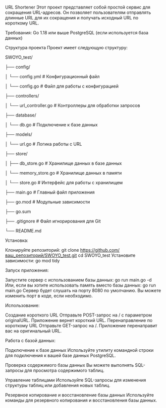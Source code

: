 URL Shortener 
Этот проект представляет собой простой сервис для сокращения URL-адресов. Он позволяет пользователям отправлять длинные URL для их сокращения и получать исходный URL по короткому URL.

Требования:
Go 1.18 или выше
PostgreSQL (если используется база данных)


Структура проекта
Проект имеет следующую структуру:

SWOYO_test/

├── config/

│   └── config.yml       # Конфигурационный файл

│   └── config.go        # Файл для работы с конфигурацией

├── controllers/

│   └── url_controller.go # Контроллеры для обработки запросов

├── database/

│   └── db.go            # Подключение к базе данных

├── models/

│   └── url.go           # Логика работы с URL

├── store/

│   ├── db_store.go      # Хранилище данных в базе данных

│   └── memory_store.go  # Хранилище данных в памяти

│   └── store.go         # Интерфейс для работы с хранилищем

├── main.go              # Главный файл приложения

├── go.mod               # Модульные зависимости

├── go.sum  

├── .gitignore           # Файл игнорирования для Git

└── README.md            


Установка:

Клонируйте репозиторий:
git clone https://github.com/ваш_репозиторий/SWOYO_test.git
cd SWOYO_test
Установите зависимости:
go mod tidy


Запуск приложения:

Запустите сервер с использованием базы данных:
go run main.go -d
Или, если вы хотите использовать память вместо базы данных:
go run main.go
Сервер будет слушать на порту 8080 по умолчанию. Вы можете изменить порт в коде, если необходимо.


Использование:

Создание короткого URL
Отправьте POST-запрос на / с параметром originalURL. Приложение вернет короткий URL.
Перенаправление по короткому URL
Отправьте GET-запрос на /<shortURL>. Приложение перенаправит вас на оригинальный URL.


Работа с базой данных:

Подключение к базе данных
Используйте утилиту командной строки для подключения к вашей базе данных PostgreSQL.

Проверка содержимого базы данных
Вы можете выполнять SQL-запросы для просмотра содержимого таблиц.

Управление таблицами
Используйте SQL-запросы для изменения структуры таблиц или добавления новых таблиц.

Резервное копирование и восстановление базы данных
Используйте команды для резервного копирования и восстановления базы данных.

